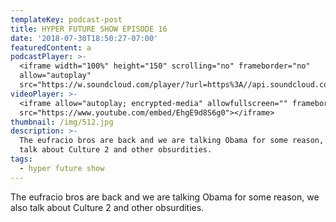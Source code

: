 ```yaml
---
templateKey: podcast-post
title: HYPER FUTURE SHOW EPISODE 16
date: '2018-07-30T18:50:27-07:00'
featuredContent: a
podcastPlayer: >-
  <iframe width="100%" height="150" scrolling="no" frameborder="no"
  allow="autoplay"
  src="https://w.soundcloud.com/player/?url=https%3A//api.soundcloud.com/tracks/389436330&color=%23ff5500&auto_play=false&hide_related=false&show_comments=true&show_user=true&show_reposts=false&show_teaser=true&visual=true"></iframe>
videoPlayer: >-
  <iframe allow="autoplay; encrypted-media" allowfullscreen="" frameborder="0"
  src="https://www.youtube.com/embed/EhgE9d8S6g0"></iframe>
thumbnail: /img/512.jpg
description: >-
  The eufracio bros are back and we are talking Obama for some reason, we also
  talk about Culture 2 and other obsurdities.
tags:
  - hyper future show
---
```

<p>The eufracio bros are back and we are talking Obama for some reason, we also talk about Culture 2 and other obsurdities.</p>
